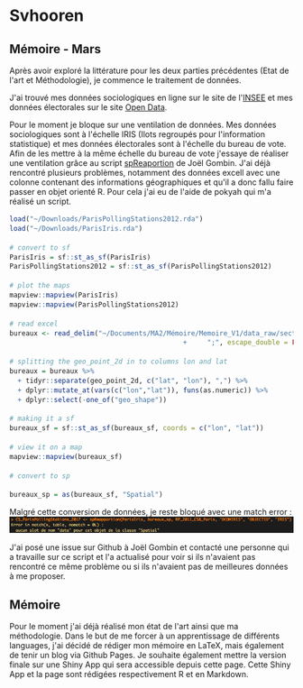 # Svhooren
## Mémoire - Mars

Après avoir exploré la littérature pour les deux parties précédentes (Etat de l'art et Méthodologie), je commence le traitement de données.

J'ai trouvé mes données sociologiques en ligne sur le site de l'[INSEE](https://www.insee.fr/fr/statistiques/2028584) et mes données électorales sur le site [Open Data](https://public.opendatasoft.com/explore/dataset/election-presidentielle-2017-resultats-par-bureaux-de-vote-tour-1/table/?flg=fr&disjunctive.libelle_de_la_commune&refine.libelle_de_la_commune=Paris).


Pour le moment je bloque sur une ventilation de données. Mes données sociologiques sont à l'échelle IRIS (Ilots regroupés pour l'information statistique) et mes données électorales sont à l'échelle du bureau de vote. Afin de les mettre à la même échelle du bureau de vote j'essaye de réaliser une ventilation grâce au script [spReaportion](https://github.com/joelgombin/spReapportion) de Joël Gombin. J'ai déjà rencontré plusieurs problèmes, notamment des données excell avec une colonne contenant des informations géographiques et qu'il a donc fallu faire passer en objet orienté R. Pour cela j'ai eu de l'aide de pokyah qui m'a réalisé un script. 

```R
load("~/Downloads/ParisPollingStations2012.rda")
load("~/Downloads/ParisIris.rda")

# convert to sf
ParisIris = sf::st_as_sf(ParisIris)
ParisPollingStations2012 = sf::st_as_sf(ParisPollingStations2012)

# plot the maps
mapview::mapview(ParisIris)
mapview::mapview(ParisPollingStations2012)

# read excel
bureaux <- read_delim("~/Documents/MA2/Mémoire/Memoire_V1/data_raw/secteurs-des-bureaux-de-vote.csv", 
                                           +     ";", escape_double = FALSE, trim_ws = TRUE)

# splitting the geo_point_2d in to columns lon and lat
bureaux = bureaux %>%
  + tidyr::separate(geo_point_2d, c("lat", "lon"), ",") %>%
  + dplyr::mutate_at(vars(c("lon","lat")), funs(as.numeric)) %>%
  + dplyr::select(-one_of("geo_shape"))

# making it a sf 
bureaux_sf = sf::st_as_sf(bureaux_sf, coords = c("lon", "lat"))

# view it on a map
mapview::mapview(bureaux_sf)

# convert to sp

bureaux_sp = as(bureaux_sf, "Spatial")
```
Malgré cette conversion de données, je reste bloqué avec une match error : 
![alt text](https://github.com/svhooren/svhooren.github.io/blob/master/Error_march.png)

J'ai posé une issue sur Github à Joël Gombin et contacté une personne qui a travaille sur ce script et l'a actualisé pour voir si ils n'avaient pas rencontré ce même problème ou si ils n'avaient pas de meilleures données à me proposer.


## Mémoire
Pour le moment j'ai déjà réalisé mon état de l'art ainsi que ma méthodologie. Dans le but de me forcer à un apprentissage de différents languages, j'ai décidé de rédiger mon mémoire en LaTeX, mais également de tenir un blog via Github Pages. Je souhaite également mettre la version finale sur une Shiny App qui sera accessible depuis cette page. Cette Shiny App et la page sont rédigées respectivement R et en Markdown. 
